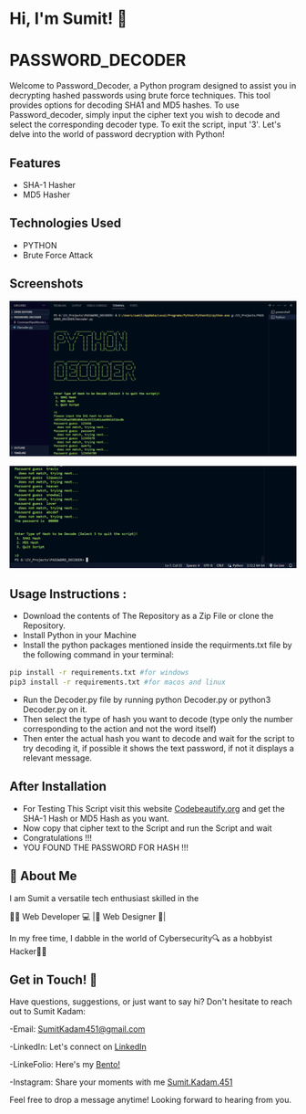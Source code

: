 
# Hi, I'm Sumit! 👋



# PASSWORD_DECODER


Welcome to Password_Decoder, a Python program designed to assist you in decrypting hashed passwords using brute force techniques. This tool provides options for decoding SHA1 and MD5 hashes. To use Password_decoder, simply input the cipher text you wish to decode and select the corresponding decoder type. To exit the script, input '3'. Let's delve into the world of password decryption with Python!


## Features

- SHA-1 Hasher
- MD5 Hasher




## Technologies Used

- PYTHON
- Brute Force Attack 
## Screenshots

![App Screenshot](https://github.com/SumitKadam451/Password_Decoder/blob/main/Screenshot-1.png)

![App Screenshot](https://github.com/SumitKadam451/Password_Decoder/blob/main/Screenshot-2.png)

## Usage Instructions :


- Download the contents of The Repository as a Zip File or clone the Repository.
- Install Python in your Machine
- Install the python packages mentioned inside the requirments.txt file by the following command in your terminal:
```bash
pip install -r requirements.txt #for windows
pip3 install -r requirements.txt #for macos and linux
```

- Run the Decoder.py file by running python Decoder.py or python3 Decoder.py on it.
- Then select the type of hash you want to decode (type only the number corresponding to the action and not the word itself)
- Then enter the actual hash you want to decode and wait for the script to try decoding it, if possible it shows the text password, if not it displays a relevant message.


## After Installation 

- For Testing This Script visit this website [Codebeautify.org](https://codebeautify.org/sha1-hash-generator)  and get the SHA-1 Hash or MD5 Hash as you want.
- Now copy that cipher text to the Script and run the Script and wait
- Congratulations !!! 
- YOU FOUND THE PASSWORD FOR HASH !!!


## 🚀 About Me
I am Sumit a versatile tech enthusiast skilled in the

👨‍💻 Web Developer 💻 |🎨 Web Designer 🎨| 

In my free time, I dabble in the world of Cybersecurity🔍 as a hobbyist Hacker👨‍💻


## Get in Touch! 📩

Have questions, suggestions, or just want to say hi? Don't hesitate to reach out to Sumit Kadam:

-Email: SumitKadam451@gmail.com

-LinkedIn: Let's connect on [LinkedIn](https://www.linkedin.com/in/sumit-kadam-380190219/)

-LinkeFolio: Here's my [Bento! ](https://bento.me/sumit-linkfolio)

-Instagram: Share your moments with me [Sumit.Kadam.451](https://www.instagram.com/sumit.kadam.451/)

Feel free to drop a message anytime! Looking forward to hearing from you.
